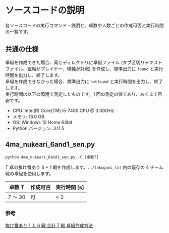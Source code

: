 # ソースコードの説明

各ソースコードの実行コマンド・説明と、卓数や人数ごとの作成可否と実行時間の一覧です。

## 共通の仕様

卓組を作成できた場合、同じディレクトリに卓組ファイル (タブ区切りテキストファイル、縦軸がプレイヤー、横軸が対戦) を作成し、標準出力に `found` と実行時間を出力し、終了します。  
卓組を作成できなかった場合、標準出力に `notfound` と実行時間を出力し、終了します。  
実行時間は以下の環境で測定したものです。1 回の測定の値であり、あくまで目安です。

- CPU: Intel(R) Core(TM) i5-7400 CPU @ 3.00GHz
- メモリ: 16.0 GB
- OS: Windows 10 Home 64bit
- Python バージョン: 3.11.5

## 4ma_nukeari_6and1_sen.py

`python 4ma_nukeari_6and1_sen.py -t [卓数T]`

$T$ 卓の抜け番あり 6 + 1 戦を作成します。`../takugumi_txt` 内の既存の 4 チーム戦の卓組を使用します。

| 卓数 $T$ | 作成可否 | 実行時間 [s] |
| -------- | -------- | ------------ |
| 7 ～ 30  | 可       | < 1          |

### 参考

[抜け番あり 1 人 6 戦 合計 7 戦 卓組作成方法](https://tomii6614.web.fc2.com/nukeari_6and1_sen_method.html)
